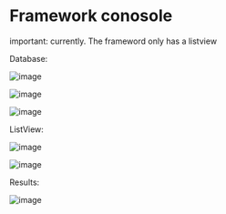 <h1>Framework conosole</h1>

important: currently. The frameword only has a listview


Database:


![image](https://github.com/Vokhanh12/Framework_console/assets/36543564/acb5cf37-7a62-4b11-815f-31cbd4dbcc32)



![image](https://github.com/Vokhanh12/Framework_console/assets/36543564/1f047dce-0976-49f2-af6a-aa3f761bd225)



![image](https://github.com/Vokhanh12/Framework_console/assets/36543564/8007d011-4c97-4a83-9246-2ea58b2dc153)



ListView:



![image](https://github.com/Vokhanh12/Framework_console/assets/36543564/56a25ddc-85cb-482e-be40-79bf40aecb9e)


![image](https://github.com/Vokhanh12/Framework_console/assets/36543564/936bf632-cd42-4fe7-9917-bafd09bdbe29)



Results:



![image](https://github.com/Vokhanh12/Framework_console/assets/36543564/4a07fda4-30ed-49d9-a983-d4c4ceb5b450)







